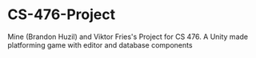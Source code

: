 # CS-476-Project
Mine (Brandon Huzil) and Viktor Fries's Project for CS 476. A Unity made platforming game with editor and database components
